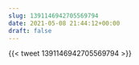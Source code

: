 ```yaml
---
slug: 1391146942705569794
date: 2021-05-08 21:44:12+00:00
draft: false
---
```


{{< tweet 1391146942705569794 >}}
